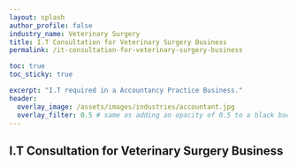 ```yaml
---
layout: splash 
author_profile: false 
industry_name: Veterinary Surgery
title: I.T Consultation for Veterinary Surgery Business
permalink: /it-consultation-for-veterinary-surgery-business

toc: true
toc_sticky: true

excerpt: "I.T required in a Accountancy Practice Business."
header:
  overlay_image: /assets/images/industries/accountant.jpg
  overlay_filter: 0.5 # same as adding an opacity of 0.5 to a black background
---
```


## I.T Consultation for Veterinary Surgery Business